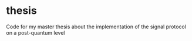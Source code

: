 # thesis
Code for my master thesis about the implementation of the signal protocol on a post-quantum level
